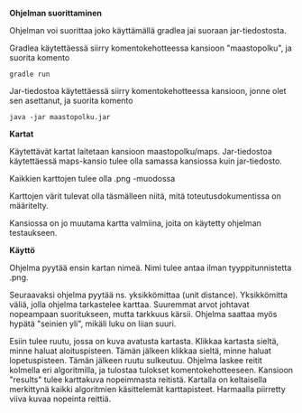 __Ohjelman suorittaminen__

Ohjelman voi suorittaa joko käyttämällä gradlea jai suoraan jar-tiedostosta.

Gradlea käytettäessä siirry komentokehotteessa kansioon "maastopolku", ja suorita komento
	
	gradle run

Jar-tiedostoa käytettäessä siirry komentokehotteessa kansioon, jonne olet sen asettanut, ja suorita komento

	java -jar maastopolku.jar


__Kartat__

Käytettävät kartat laitetaan kansioon maastopolku/maps. 
Jar-tiedostoa käytettäessä maps-kansio tulee olla samassa kansiossa kuin jar-tiedosto.

Kaikkien karttojen tulee olla .png -muodossa

Karttojen värit tulevat olla täsmälleen niitä, mitä toteutusdokumentissa on määritelty.

Kansiossa on jo muutama kartta valmiina, joita on käytetty ohjelman testaukseen.


__Käyttö__


Ohjelma pyytää ensin kartan nimeä. Nimi tulee antaa ilman tyyppitunnistetta .png.

Seuraavaksi ohjelma pyytää ns. yksikkömittaa (unit distance). Yksikkömitta väliä, jolla ohjelma tarkastelee karttaa.
Suuremmat arvot johtavat nopeampaan suoritukseen, mutta tarkkuus kärsii. Ohjelma saattaa myös hypätä "seinien yli", mikäli luku on liian suuri.

Esiin tulee ruutu, jossa on kuva avatusta kartasta. Klikkaa kartasta sieltä, minne haluat aloituspisteen. Tämän jälkeen klikkaa sieltä, minne haluat lopetuspisteen.
Tämän jälkeen ruutu sulkeutuu. Ohjelma laskee reitit kolmella eri algoritmilla, ja tulostaa tulokset komentokehotteeseen. 
Kansioon "results" tulee karttakuva nopeimmasta reitistä. Kartalla on keltaisella merkittynä kaikki algoritmien käsittelemät karttapisteet. Harmaalla piirretty viiva kuvaa nopeinta reittiä.